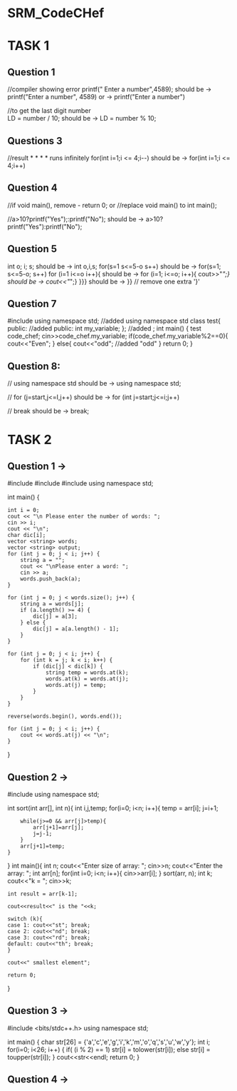 # SRM_CodeCHef

# TASK 1

## Question 1

//compiler showing error
printf(" Enter a number",4589); should be
	-> printf("Enter a number", 4589) or
	-> printf("Enter a number")

//to get the last digit number	
LD = number / 10; should be -> LD = number % 10;


## Questions 3

//result * * * * runs infinitely
for(int i=1;i <= 4;i--) should be 
	->  for(int i=1;i <= 4;i++)

## Question 4

//if void main(), remove - return 0;
	or
//replace void main() to int main();

//a>10?printf("Yes");:printf("No"); should be ->
  a>10?printf("Yes"):printf("No");

## Question 5

int o; i; s; should be -> int o,i,s;
for(s=1 s<=5-o s++) should be -> for(s=1; s<=5-o; s++)
for (i=1 i<=o i++){ should be -> for (i=1; i<=o; i++){
cout>>"*";} should be -> cout<<"*";}
}}} should be -> }} // remove one extra '}'

## Question 7

#include <iostream>
using namespace std;	//added using namespace std
class test{
public:			//added public:
int my_variable;
};			//added ;
int main() {
test code_chef;
cin>>code_chef.my_variable;
if(code_chef.my_variable%2==0){
cout<<"Even";
}
else{
cout<<"odd";		//added "odd"
}
return 0;
}

## Question 8:

// using namespace std 
	should be 
-> using namespace std;

// for (j=start,j<=I,j++)
	should be
-> for (int j=start;j<=i;j++)

// break
	should be
-> break;




# TASK 2

## Question 1 ->

#include <iostream>
#include <vector>
#include <algorithm>
using namespace std;


int main() {

	int i = 0;
	cout << "\n Please enter the number of words: ";
	cin >> i;
	cout << "\n";
	char dic[i];
	vector <string> words;
	vector <string> output;
	for (int j = 0; j < i; j++) {
		string a = "";
		cout << "\nPlease enter a word: ";
		cin >> a;
		words.push_back(a);
	}

	for (int j = 0; j < words.size(); j++) {
		string a = words[j];
		if (a.length() >= 4) {
			dic[j] = a[3];
		} else {
			dic[j] = a[a.length() - 1];
		}
	}

	for (int j = 0; j < i; j++) {
		for (int k = j; k < i; k++) {
			if (dic[j] < dic[k]) {
				string temp = words.at(k);
				words.at(k) = words.at(j);
				words.at(j) = temp;
			}
		}
	}

	reverse(words.begin(), words.end());

	for (int j = 0; j < i; j++) {
		cout << words.at(j) << "\n";
	}

}

## Question 2 ->

#include <iostream>
using namespace std;

int sort(int arr[], int n){
	int i,j,temp;
	for(i=0; i<n; i++){
		temp = arr[i];
		j=i+1;

		while(j>=0 && arr[j]>temp){
			arr[j+1]=arr[j];
			j=j-1;
		}
		arr[j+1]=temp;
	}
}
int main(){
	int n;
	cout<<"Enter size of array: ";
	cin>>n;
	cout<<"Enter the array: ";
	int arr[n];
	for(int i=0; i<n; i++){
		cin>>arr[i];
	}
	sort(arr, n);
	int k;
	cout<<"k = ";
	cin>>k;

	int result = arr[k-1];

	cout<<result<<" is the "<<k;

	switch (k){
    case 1: cout<<"st"; break;
    case 2: cout<<"nd"; break;
    case 3: cout<<"rd"; break;
    default: cout<<"th"; break;
	}

	cout<<" smallest element";

	return 0;
}

## Question 3 ->

#include <bits/stdc++.h>
using namespace std;

int main()
{
    char str[26] = {'a','c','e','g','i','k','m','o','q','s','u','w','y'};
    int i;
    for(i=0; i<26; i++)
    {
        if( (i % 2) == 1)
            str[i] = tolower(str[i]);
        else
            str[i] = toupper(str[i]);
    }
     cout<<str<<endl;
    return 0;
}

## Question 4 ->

